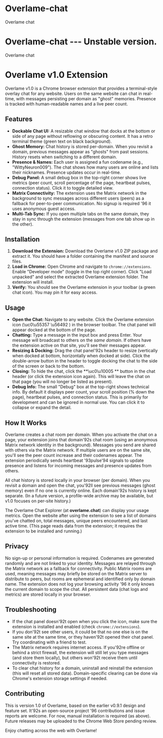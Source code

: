 # Overlame-chat
Overlame chat
# Overlame-chat --- Unstable version.
Overlame chat
# Overlame v1.0 Extension 

Overlame v1.0 is a Chrome browser extension that provides a terminal-style overlay chat for any website. Users on the same website can chat in real-time, with messages persisting per domain as "ghost" memories. Presence is tracked with human-readable names and a live peer count.

## Features

- **Dockable Chat UI:** A resizable chat window that docks at the bottom or side of any page without reflowing or obscuring content. It has a retro terminal theme (green text on black background). 
- **Ghost Memory:** Chat history is stored per-domain. When you revisit a domain, previous messages appear as "ghosts" from past sessions. History resets when switching to a different domain.
- **Presence & Names:** Each user is assigned a fun codename (e.g., "WittyNeuron009"). The chat shows how many users are online and lists their nicknames. Presence updates occur in real-time.
- **Debug Panel:** A small debug box in the top-right corner shows live metrics (peer count, scroll percentage of the page, heartbeat pulses, connection status). Click it to toggle detailed view.
- **Matrix Connectivity:** The extension uses the Matrix network in the background to sync messages across different users (peers) as a fallback for peer-to-peer communication. No signup is required \'96 it uses anonymous guest access.
- **Multi-Tab Sync:** If you open multiple tabs on the same domain, they stay in sync through the extension (messages from one tab show up in the other).

## Installation

1. **Download the Extension:** Download the Overlame v1.0 ZIP package and extract it. You should have a folder containing the manifest and source files.
2. **Load in Chrome:** Open Chrome and navigate to `chrome://extensions`. Enable "Developer mode" (toggle in the top right corner). Click "Load unpacked" and select the extracted Overlame extension folder. The extension will install.
3. **Verify:** You should see the Overlame extension in your toolbar (a green chat icon). You may pin it for easy access.

## Usage

- **Open the Chat:** Navigate to any website. Click the Overlame extension icon (\uc0\u55357 \u56492 ) in the browser toolbar. The chat panel will appear docked at the bottom of the page.
- **Chatting:** Type a message in the input box and press Enter. Your message will broadcast to others on the *same domain*. If others have the extension active on that site, you'll see their messages appear.
- **Resizing & Docking:** Drag the chat panel\'92s header to resize (vertically when docked at bottom, horizontally when docked at side). Click the double-arrow button in the header to toggle docking the chat to the side of the screen or back to the bottom.
- **Closing:** To hide the chat, click the **\uc0\u10005 ** button in the chat header (or click the extension icon again). This will leave the chat on that page (you will no longer be listed as present).
- **Debug Info:** The small "Debug" box at the top-right shows technical info. By default it displays peer count, your scroll position (% down the page), heartbeat pulses, and connection status. This is primarily for development and can be ignored in normal use. You can click it to collapse or expand the detail.

## How It Works

Overlame creates a chat room per domain. When you activate the chat on a page, your extension joins that domain\'92s chat room (using an anonymous Matrix network identity in the background). Messages you send are shared with others via the Matrix network. If multiple users are on the same site, you'll see the peer count increase and their codenames appear. The extension periodically sends heartbeat \'93pulse\'94 signals to update presence and listens for incoming messages and presence updates from others.

All chat history is stored locally in your browser (per domain). When you revisit a domain and open the chat, you\'92ll see previous messages (ghost memory) even if no one is currently online. Each domain\'92s history is kept separate. (In a future version, a profile-wide archive may be available, but v1.0 focuses on per-site history.)

The Overlame Chat Explorer (at **overlame.chat**) can display your usage metrics. Open the website after using the extension to see a list of domains you've chatted on, total messages, unique peers encountered, and last active time. (This page reads data from the extension; it requires the extension to be installed and running.)

## Privacy

No sign-up or personal information is required. Codenames are generated randomly and are not linked to your identity. Messages are relayed through the Matrix network as a fallback for connectivity. Public Matrix rooms are used, meaning messages may briefly be stored on the Matrix server to distribute to peers, but rooms are ephemeral and identified only by domain name. The extension does not log your browsing activity \'96 it only knows the current domain to scope the chat. All persistent data (chat logs and metrics) are stored locally in your browser.

## Troubleshooting

- If the chat panel doesn\'92t open when you click the icon, make sure the extension is installed and enabled (check `chrome://extensions`).
- If you don\'92t see other users, it could be that no one else is on the same site at the same time, or they haven\'92t opened their chat panel. Try coordinating with a friend to test.
- The Matrix network requires internet access. If you\'92re offline or behind a strict firewall, the extension will still let you type messages (and store them locally), but others won\'92t receive them until connectivity is restored.
- To clear chat history for a domain, uninstall and reinstall the extension (this will reset all stored data). Domain-specific clearing can be done via Chrome's extension storage settings if needed.

## Contributing

This is version 1.0 of Overlame, based on the earlier v0.9.1 design and feature set. It\'92s an open-source project \'96 contributions and issue reports are welcome. For now, manual installation is required (as above). Future releases may be uploaded to the Chrome Web Store pending review.

Enjoy chatting across the web with Overlame!

